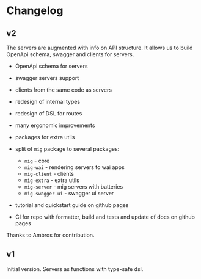# Changelog

## v2

The servers are augmented with info on API structure. It allows us to 
build OpenApi schema, swagger and clients for servers.

* OpenApi schema for servers

* swagger servers support 

* clients from the same code as servers

* redesign of internal types

* redesign of DSL for routes

* many ergonomic improvements

* packages for extra utils

* split of `mig` package to several packages:
    
    * `mig` - core
    * `mig-wai` - rendering servers to wai apps
    * `mig-client` - clients
    * `mig-extra` - extra utils
    * `mig-server` - mig servers with batteries
    * `mig-swagger-ui` - swagger ui server

* tutorial and quickstart guide on github pages

* CI for repo with formatter, build and tests and update of docs on github pages
  
Thanks to Ambros for contribution. 

## v1

Initial version. Servers as functions with type-safe dsl.

